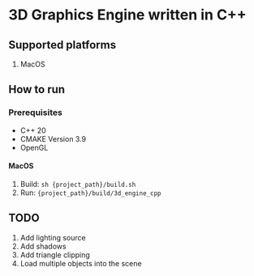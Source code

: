# 3D Graphics Engine written in C++

## Supported platforms

1. MacOS


## How to run
### Prerequisites 
- C++ 20
- CMAKE Version 3.9
- OpenGL

#### MacOS
1. Build: `sh {project_path}/build.sh`
2. Run: `{project_path}/build/3d_engine_cpp`



## TODO
1. Add lighting source
2. Add shadows
3. Add triangle clipping
4. Load multiple objects into the scene



